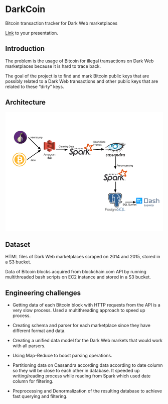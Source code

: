 # DarkCoin

Bitcoin transaction tracker for Dark Web marketplaces

[Link](https://bit.ly/DarkCoinPresent) to your presentation.

## Introduction

The problem is the usage of Bitcoin for illegal transactions on Dark Web marketplaces because it is hard to trace back.

The goal of the project is to find and mark Bitcoin public keys that are possibly related to a Dark Web transactions and other public keys that are related to these “dirty” keys.

## Architecture

![Pipeline](images/pipeline.png)

## Dataset

HTML files of Dark Web marketplaces scraped on 2014 and 2015, stored in a S3 bucket.

Data of Bitcoin blocks acquired from blockchain.com API by running multithreaded bash scripts on EC2 instance and stored in a S3 bucket.

## Engineering challenges

* Getting data of each Bitcoin block with HTTP requests from the API is a very slow process. Used a multithreading approach to speed up process.

* Creating schema and parser for each marketplace since they have different format and data.

* Creating a unified data model for the Dark Web markets that would work with all parsers.

* Using Map-Reduce to boost parsing operations.

* Partitioning data on Cassandra according data according to date column so they will be close to each other in database. It speeded up writing/reading process while reading from Spark which used date column for filtering. 

* Preprocessing and Denormalization of the resulting database to achieve fast querying and filtering.


